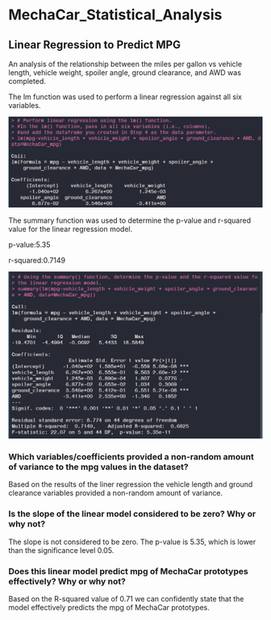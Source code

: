 # MechaCar_Statistical_Analysis

## Linear Regression to Predict MPG

An analysis of the relationship between the miles per gallon vs vehicle length, vehicle weight, spoiler angle, ground clearance, and AWD was completed. 

The lm function was used to perform a linear regression against all six variables. 

![](images//lm.jpg)

The summary function was used to determine the p-value and r-squared value for the linear regression model.

p-value:5.35

r-squared:0.7149

![](images//summary.jpg)


### Which variables/coefficients provided a non-random amount of variance to the mpg values in the dataset?
Based on the results of the liner regression the vehicle length and ground clearance variables provided a non-random amount of variance.

### Is the slope of the linear model considered to be zero? Why or why not?
The slope is not considered to be zero. The p-value is 5.35, which is lower than the significance level 0.05.

### Does this linear model predict mpg of MechaCar prototypes effectively? Why or why not? 
Based on the R-squared value of 0.71 we can confidently state that the model effectively predicts the mpg of MechaCar prototypes. 

